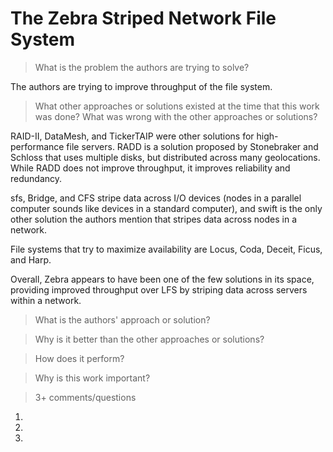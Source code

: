 # The Zebra Striped Network File System

> What is the problem the authors are trying to solve?

The authors are trying to improve throughput of the file system.

> What other approaches or solutions existed at the time that this
> work was done? What was wrong with the other approaches or solutions?

RAID-II, DataMesh, and TickerTAIP were other solutions for high-performance
file servers. RADD is a solution proposed by Stonebraker and Schloss that
uses multiple disks, but distributed across many geolocations. While RADD
does not improve throughput, it improves reliability and redundancy.

sfs, Bridge, and CFS stripe data across I/O devices (nodes in a parallel
computer sounds like devices in a standard computer), and swift is the only
other solution the authors mention that stripes data across nodes in a
network.

File systems that try to maximize availability are Locus, Coda, Deceit, Ficus,
and Harp.

Overall, Zebra appears to have been one of the few solutions in its space,
providing improved throughput over LFS by striping data across servers within
a network.

> What is the authors' approach or solution?


> Why is it better than the other approaches or solutions?


> How does it perform?


> Why is this work important?


> 3+ comments/questions

1. 

2. 
   
3. 
